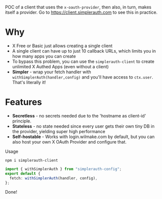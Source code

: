 POC of a client that uses the `x-oauth-provider`, then also, in turn, makes itself a provider. Go to https://client.simplerauth.com to see this in practice.

# Why

- X Free or Basic just allows creating a single client
- A single client can have up to just 10 callback URLs, which limits you in how many apps you can create
- To bypass this problem, you can use the `simplerauth-client` to create unlimited X Authed Apps (even without a client)
- **Simpler** - wrap your fetch handler with `withSimplerAuth(handler,config)` and you'll have access to `ctx.user`. That's literally it!

# Features

- **Secretless** - no secrets needed due to the 'hostname as client-id' principle.
- **Stateless** - no state needed since every user gets their own tiny DB in the provider, yielding super high performance
- **Self-hostable** - Works with login.wilmake.com by default, but you can also host your own X OAuth Provider and configure that.

Usage

```
npm i simplerauth-client
```

```ts
import { withSimplerAuth } from "simplerauth-config";
export default {
  fetch: withSimplerAuth(handler, config),
};
```

Done!
